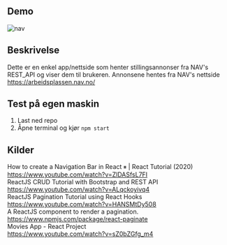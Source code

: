 ## Demo
 ![nav](demo.gif)

## Beskrivelse<br>
Dette er en enkel app/nettside som henter stillingsannonser fra NAV's REST_API og viser dem til brukeren. Annonsene hentes fra NAV's nettside https://arbeidsplassen.nav.no/

## Test på egen maskin<br>
1. Last ned repo
2. Åpne terminal og kjør `npm start`

## Kilder<br>
How to create a Navigation Bar in React ⏸ | React Tutorial (2020)<br>
https://www.youtube.com/watch?v=ZlDASfsL7FI<br>
ReactJS CRUD Tutorial with Bootstrap and REST API<br>
https://www.youtube.com/watch?v=ALqckoyivq4<br>
ReactJS Pagination Tutorial using React Hooks<br>
https://www.youtube.com/watch?v=HANSMtDy508<br>
A ReactJS component to render a pagination.<br>
https://www.npmjs.com/package/react-paginate<br>
Movies App - React Project<br>
https://www.youtube.com/watch?v=sZ0bZGfg_m4<br>

